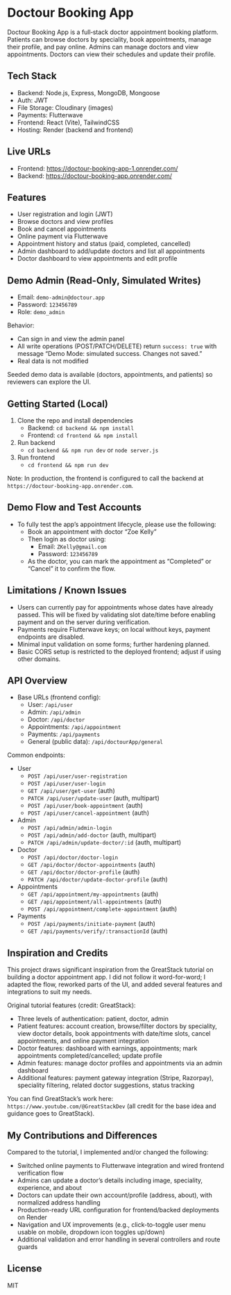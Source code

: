 # Doctour Booking App

Doctour Booking App is a full‑stack doctor appointment booking platform. Patients can browse doctors by speciality, book appointments, manage their profile, and pay online. Admins can manage doctors and view appointments. Doctors can view their schedules and update their profile.

## Tech Stack
- Backend: Node.js, Express, MongoDB, Mongoose
- Auth: JWT
- File Storage: Cloudinary (images)
- Payments: Flutterwave
- Frontend: React (Vite), TailwindCSS
- Hosting: Render (backend and frontend)

## Live URLs
- Frontend: https://doctour-booking-app-1.onrender.com/
- Backend: https://doctour-booking-app.onrender.com/

## Features
- User registration and login (JWT)
- Browse doctors and view profiles
- Book and cancel appointments
- Online payment via Flutterwave
- Appointment history and status (paid, completed, cancelled)
- Admin dashboard to add/update doctors and list all appointments
- Doctor dashboard to view appointments and edit profile

## Demo Admin (Read-Only, Simulated Writes)
- Email: `demo-admin@doctour.app`
- Password: `123456789`
- Role: `demo_admin`

Behavior:
- Can sign in and view the admin panel
- All write operations (POST/PATCH/DELETE) return `success: true` with message “Demo Mode: simulated success. Changes not saved.”
- Real data is not modified

Seeded demo data is available (doctors, appointments, and patients) so reviewers can explore the UI.

## Getting Started (Local)
1. Clone the repo and install dependencies
   - Backend: `cd backend && npm install`
   - Frontend: `cd frontend && npm install`
2. Run backend
   - `cd backend && npm run dev` or `node server.js`
3. Run frontend
   - `cd frontend && npm run dev`

Note: In production, the frontend is configured to call the backend at `https://doctour-booking-app.onrender.com`.

## Demo Flow and Test Accounts
- To fully test the app’s appointment lifecycle, please use the following:
  - Book an appointment with doctor “Zoe Kelly”
  - Then login as doctor using:
    - Email: `ZKelly@gmail.com`
    - Password: `123456789`
  - As the doctor, you can mark the appointment as “Completed” or “Cancel” it to confirm the flow.

## Limitations / Known Issues
- Users can currently pay for appointments whose dates have already passed. This will be fixed by validating slot date/time before enabling payment and on the server during verification.
- Payments require Flutterwave keys; on local without keys, payment endpoints are disabled.
- Minimal input validation on some forms; further hardening planned.
- Basic CORS setup is restricted to the deployed frontend; adjust if using other domains.

## API Overview
- Base URLs (frontend config):
  - User: `/api/user`
  - Admin: `/api/admin`
  - Doctor: `/api/doctor`
  - Appointments: `/api/appointment`
  - Payments: `/api/payments`
  - General (public data): `/api/doctourApp/general`

Common endpoints:
- User
  - `POST /api/user/user-registration`
  - `POST /api/user/user-login`
  - `GET /api/user/get-user` (auth)
  - `PATCH /api/user/update-user` (auth, multipart)
  - `POST /api/user/book-appointment` (auth)
  - `POST /api/user/cancel-appointment` (auth)
- Admin
  - `POST /api/admin/admin-login`
  - `POST /api/admin/add-doctor` (auth, multipart)
  - `PATCH /api/admin/update-doctor/:id` (auth, multipart)
- Doctor
  - `POST /api/doctor/doctor-login`
  - `GET /api/doctor/doctor-appointments` (auth)
  - `GET /api/doctor/doctor-profile` (auth)
  - `PATCH /api/doctor/update-doctor-profile` (auth)
- Appointments
  - `GET /api/appointment/my-appointments` (auth)
  - `GET /api/appointment/all-appointments` (auth)
  - `POST /api/appointment/complete-appointment` (auth)
- Payments
  - `POST /api/payments/initiate-payment` (auth)
  - `GET /api/payments/verify/:transactionId` (auth)

## Inspiration and Credits
This project draws significant inspiration from the GreatStack tutorial on building a doctor appointment app. I did not follow it word-for-word; I adapted the flow, reworked parts of the UI, and added several features and integrations to suit my needs.

Original tutorial features (credit: GreatStack):
- Three levels of authentication: patient, doctor, admin
- Patient features: account creation, browse/filter doctors by speciality, view doctor details, book appointments with date/time slots, cancel appointments, and online payment integration
- Doctor features: dashboard with earnings, appointments; mark appointments completed/cancelled; update profile
- Admin features: manage doctor profiles and appointments via an admin dashboard
- Additional features: payment gateway integration (Stripe, Razorpay), speciality filtering, related doctor suggestions, status tracking

You can find GreatStack’s work here: `https://www.youtube.com/@GreatStackDev` (all credit for the base idea and guidance goes to GreatStack).

## My Contributions and Differences
Compared to the tutorial, I implemented and/or changed the following:
- Switched online payments to Flutterwave integration and wired frontend verification flow
- Admins can update a doctor’s details including image, speciality, experience, and about
- Doctors can update their own account/profile (address, about), with normalized address handling
- Production-ready URL configuration for frontend/backed deployments on Render
- Navigation and UX improvements (e.g., click-to-toggle user menu usable on mobile, dropdown icon toggles up/down)
- Additional validation and error handling in several controllers and route guards

## License
MIT